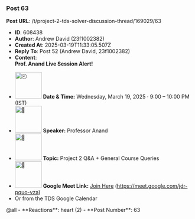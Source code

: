 ### Post 63
**Post URL**: /t/project-2-tds-solver-discussion-thread/169029/63
- **ID**: 608438
- **Author**: Andrew David (23f1002382)
- **Created At**: 2025-03-19T11:33:05.507Z
- **Reply To**: Post 52 (Andrew David, 23f1002382)
- **Content**:  
  <strong>Prof. Anand Live Session Alert!</strong>
<ul>
<li><img src="https://europe1.discourse-cdn.com/flex013/uploads/iitm/original/3X/3/1/31e5418a6753391681e46eae2fc2ab7e4b8c0096.png" alt="🕘" data-base62-sha1="77ozDyfKmZItchHm2Td9SfsiaBE" width="72" height="72"> <strong>Date &amp; Time:</strong> Wednesday, March 19, 2025 · 9:00 – 10:00 PM (IST)</li>
<li><img src="https://europe1.discourse-cdn.com/flex013/uploads/iitm/original/3X/b/9/b9484a4812e4e431a40e97e94907a9c654456ebb.png" alt="🎤" data-base62-sha1="qr5dcJOERZxlL0UR1Bo2TSPHjYf" width="72" height="72"> <strong>Speaker:</strong> Professor Anand</li>
<li><img src="https://europe1.discourse-cdn.com/flex013/uploads/iitm/original/3X/5/d/5d0b610f9487ac70603819651fb2c472635c17de.png" alt="📌" data-base62-sha1="dh6MDrFgcg1JJ0vLOrFDD7nvrzw" width="72" height="72"> <strong>Topic:</strong> Project 2 Q&amp;A + General Course Queries</li>
<li><img src="https://europe1.discourse-cdn.com/flex013/uploads/iitm/original/3X/d/a/da3d7fa22946354584e940fd75549ae249ce39b9.png" alt="🔗" data-base62-sha1="v8DQC8SdnAhFZWgSfeJLmgs8dgB" width="72" height="72"> <strong>Google Meet Link:</strong> <a href="http://url237.study.iitm.ac.in/ls/click?upn=u001.FrsGe6wgnGFQ7SeE9RgsnXyC7-2Bs5DCMDnB4XkxqFd3k2eEoGdOWtgYm0Vj3Y-2FyatYygA_TaYffKNLhcpM10MCY1PnqDJT-2FNuZ61KkdeQdP748DgJIHBveqWN7MW2nmp9Bjx3duSmBjg5OoK74k-2F4xXBO6V3n3qhKMKwd0wpwWDd1QTRcmufGhDej3Jovut9eB2B-2FKQIczKSgdTkzhLVDn2NzWdOijAjfGATgpHFSMVaNhH2r4WMYxY1yuBcM8h-2FC87c600hzYnZAH0tDDLBwNuOAfytRmwndVDxR5uLxLZIPV8KA-3D" rel="noopener nofollow ugc">Join Here</a> (<a href="https://meet.google.com/jdr-pquo-vza" rel="noopener nofollow ugc">https://meet.google.com/jdr-pquo-vza</a>)</li>
<li>Or from the TDS Google Calendar</li>
</ul>
<span class="mention">@all</span>
- **Reactions**: heart (2)
- **Post Number**: 63


